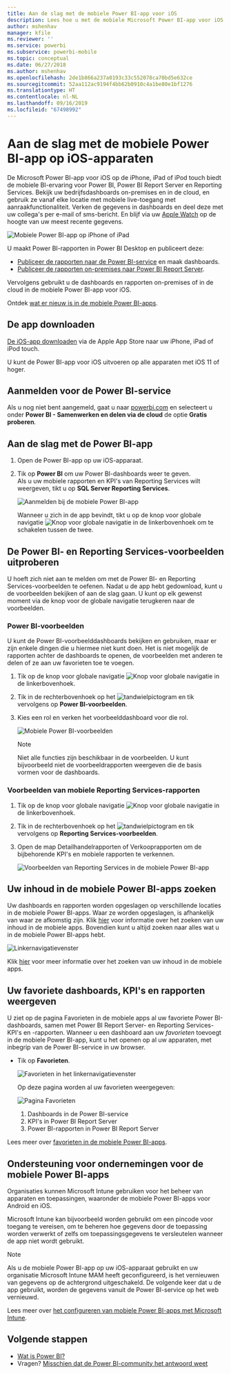 ```yaml
---
title: Aan de slag met de mobiele Power BI-app voor iOS
description: Lees hoe u met de mobiele Microsoft Power BI-app voor iOS onderweg beschikt over Power BI en mobiele toegang tot zakelijke gegevens, zowel on-premises als in de cloud.
author: mshenhav
manager: kfile
ms.reviewer: ''
ms.service: powerbi
ms.subservice: powerbi-mobile
ms.topic: conceptual
ms.date: 06/27/2018
ms.author: mshenhav
ms.openlocfilehash: 2de1b866a237a0193c33c552078ca70bd5e632ce
ms.sourcegitcommit: 52aa112ac9194f4bb62b0910c4a1be80e1bf1276
ms.translationtype: HT
ms.contentlocale: nl-NL
ms.lasthandoff: 09/16/2019
ms.locfileid: "67498992"
---
```

# <a name="get-started-with-the-power-bi-mobile-app-on-ios-devices"></a>Aan de slag met de mobiele Power BI-app op iOS-apparaten
De Microsoft Power BI-app voor iOS op de iPhone, iPad of iPod touch biedt de mobiele BI-ervaring voor Power BI, Power BI Report Server en Reporting Services. Bekijk uw bedrijfsdashboards on-premises en in de cloud, en gebruik ze vanaf elke locatie met mobiele live-toegang met aanraakfunctionaliteit. Verken de gegevens in dashboards en deel deze met uw collega's per e-mail of sms-bericht. En blijf via uw [Apple Watch](mobile-apple-watch.md) op de hoogte van uw meest recente gegevens.  

![Mobiele Power BI-app op iPhone of iPad](./media/mobile-iphone-app-get-started/pbi_ipad_iphonedevices.png)

U maakt Power BI-rapporten in Power BI Desktop en publiceert deze:

* [Publiceer de rapporten naar de Power BI-service](../../service-get-started.md) en maak dashboards.
* [Publiceer de rapporten on-premises naar Power BI Report Server](../../report-server/quickstart-create-powerbi-report.md).

Vervolgens gebruikt u de dashboards en rapporten on-premises of in de cloud in de mobiele Power BI-app voor iOS.

Ontdek [wat er nieuw is in de mobiele Power BI-apps](mobile-whats-new-in-the-mobile-apps.md).

## <a name="download-the-app"></a>De app downloaden
[De iOS-app downloaden](http://go.microsoft.com/fwlink/?LinkId=522062 "Download de iOS-app") via de Apple App Store naar uw iPhone, iPad of iPod touch.

U kunt de Power BI-app voor iOS uitvoeren op alle apparaten met iOS 11 of hoger. 

## <a name="sign-up-for-the-power-bi-service"></a>Aanmelden voor de Power BI-service
Als u nog niet bent aangemeld, gaat u naar [powerbi.com](https://powerbi.microsoft.com/get-started/) en selecteert u onder **Power BI - Samenwerken en delen via de cloud** de optie **Gratis proberen**.


## <a name="get-started-with-the-power-bi-app"></a>Aan de slag met de Power BI-app
1. Open de Power BI-app op uw iOS-apparaat.
2. Tik op **Power BI** om uw Power BI-dashboards weer te geven.  
   Als u uw mobiele rapporten en KPI's van Reporting Services wilt weergeven, tikt u op **SQL Server Reporting Services**.
   
   ![Aanmelden bij de mobiele Power BI-app](./media/mobile-iphone-app-get-started/power-bi-connect-to-login.png)
   
   Wanneer u zich in de app bevindt, tikt u op de knop voor globale navigatie ![Knop voor globale navigatie](./././media/mobile-iphone-app-get-started/power-bi-iphone-global-nav-button.png) in de linkerbovenhoek om te schakelen tussen de twee. 

## <a name="try-the-power-bi-and-reporting-services-samples"></a>De Power BI- en Reporting Services-voorbeelden uitproberen
U hoeft zich niet aan te melden om met de Power BI- en Reporting Services-voorbeelden te oefenen. Nadat u de app hebt gedownload, kunt u de voorbeelden bekijken of aan de slag gaan. U kunt op elk gewenst moment via de knop voor de globale navigatie terugkeren naar de voorbeelden.

### <a name="power-bi-samples"></a>Power BI-voorbeelden
U kunt de Power BI-voorbeelddashboards bekijken en gebruiken, maar er zijn enkele dingen die u hiermee niet kunt doen. Het is niet mogelijk de rapporten achter de dashboards te openen, de voorbeelden met anderen te delen of ze aan uw favorieten toe te voegen.

1. Tik op de knop voor globale navigatie ![Knop voor globale navigatie](./././media/mobile-iphone-app-get-started/power-bi-iphone-global-nav-button.png) in de linkerbovenhoek.
2. Tik in de rechterbovenhoek op het ![tandwielpictogram](././media/mobile-iphone-app-get-started/power-bi-ios-gear-icon.png) en tik vervolgens op **Power BI-voorbeelden**.
3. Kies een rol en verken het voorbeelddashboard voor die rol.  
   
   ![Mobiele Power BI-voorbeelden](./media/mobile-iphone-app-get-started/power-bi-iphone-powerbi-samples.png)
   
   > [!NOTE]
   > Niet alle functies zijn beschikbaar in de voorbeelden. U kunt bijvoorbeeld niet de voorbeeldrapporten weergeven die de basis vormen voor de dashboards. 
   > 
   > 

### <a name="reporting-services-mobile-report-samples"></a>Voorbeelden van mobiele Reporting Services-rapporten
1. Tik op de knop voor globale navigatie ![Knop voor globale navigatie](./././media/mobile-iphone-app-get-started/power-bi-iphone-global-nav-button.png) in de linkerbovenhoek.
2. Tik in de rechterbovenhoek op het ![tandwielpictogram](././media/mobile-iphone-app-get-started/power-bi-ios-gear-icon.png) en tik vervolgens op **Reporting Services-voorbeelden**.
3. Open de map Detailhandelrapporten of Verkooprapporten om de bijbehorende KPI's en mobiele rapporten te verkennen.
   
   ![Voorbeelden van Reporting Services in de mobiele Power BI-app](./media/mobile-iphone-app-get-started/power-bi-reporting-services-samples.png)

## <a name="find-your-content-in-the-power-bi-mobile-apps"></a>Uw inhoud in de mobiele Power BI-apps zoeken
Uw dashboards en rapporten worden opgeslagen op verschillende locaties in de mobiele Power BI-apps. Waar ze worden opgeslagen, is afhankelijk van waar ze afkomstig zijn. Klik [hier](mobile-apps-quickstart-view-dashboard-report.md) voor informatie over het zoeken van uw inhoud in de mobiele apps. Bovendien kunt u altijd zoeken naar alles wat u in de mobiele Power BI-apps hebt. 

![Linkernavigatievenster](./media/mobile-iphone-app-get-started/power-bi-iphone-left-nav.png)

Klik [hier](mobile-apps-quickstart-view-dashboard-report.md) voor meer informatie over het zoeken van uw inhoud in de mobiele apps.

## <a name="view-your-favorite-dashboards-kpis-and-reports"></a>Uw favoriete dashboards, KPI's en rapporten weergeven
U ziet op de pagina Favorieten in de mobiele apps al uw favoriete Power BI-dashboards, samen met Power BI Report Server- en Reporting Services-KPI's en -rapporten. Wanneer u een dashboard aan uw *favorieten* toevoegt in de mobiele Power BI-app, kunt u het openen op al uw apparaten, met inbegrip van de Power BI-service in uw browser. 

* Tik op **Favorieten**.
  
   ![Favorieten in het linkernavigatievenster](./media/mobile-iphone-app-get-started/power-bi-iphone-favorites-nav.png)
  
   Op deze pagina worden al uw favorieten weergegeven:
  
   ![Pagina Favorieten](./media/mobile-iphone-app-get-started/power-bi-iphone-faves-report-server-number-callouts.png)
  
  1. Dashboards in de Power BI-service
  2. KPI's in Power BI Report Server
  3. Power BI-rapporten in Power BI Report Server

Lees meer over [favorieten in de mobiele Power BI-apps](mobile-apps-favorites.md).

## <a name="enterprise-support-for-the-power-bi-mobile-apps"></a>Ondersteuning voor ondernemingen voor de mobiele Power BI-apps
Organisaties kunnen Microsoft Intune gebruiken voor het beheer van apparaten en toepassingen, waaronder de mobiele Power BI-apps voor Android en iOS.

Microsoft Intune kan bijvoorbeeld worden gebruikt om een pincode voor toegang te vereisen, om te beheren hoe gegevens door de toepassing worden verwerkt of zelfs om toepassingsgegevens te versleutelen wanneer de app niet wordt gebruikt.

> [!NOTE]
> Als u de mobiele Power BI-app op uw iOS-apparaat gebruikt en uw organisatie Microsoft Intune MAM heeft geconfigureerd, is het vernieuwen van gegevens op de achtergrond uitgeschakeld. De volgende keer dat u de app gebruikt, worden de gegevens vanuit de Power BI-service op het web vernieuwd.
> 

Lees meer over [het configureren van mobiele Power BI-apps met Microsoft Intune](../../service-admin-mobile-intune.md). 

## <a name="next-steps"></a>Volgende stappen

* [Wat is Power BI?](../../power-bi-overview.md)
* Vragen? [Misschien dat de Power BI-community het antwoord weet](http://community.powerbi.com/)


